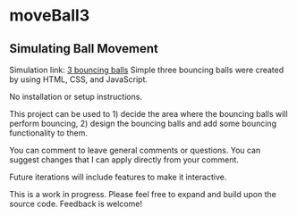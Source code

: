 # moveBall3
## Simulating Ball Movement
Simulation link: [3 bouncing balls](https://marialee222.github.io/moveBall3.github.io/moveBall3.html)
Simple three bouncing balls were created by using HTML, CSS, and JavaScript.

No installation or setup instructions.

This project can be used to 1) decide the area where the bouncing balls will perform bouncing, 2) design the bouncing balls and add some bouncing functionality to them. 

You can comment to leave general comments or questions.  You can suggest changes that I can apply directly from your comment.

Future iterations will include features to make it interactive. 

This is a work in progress.  Please feel free to expand and build upon the source code.  Feedback is welcome!
